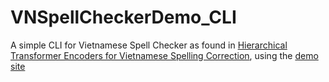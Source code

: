 # VNSpellCheckerDemo_CLI
A simple CLI for Vietnamese Spell Checker as found in [Hierarchical Transformer Encoders for
Vietnamese Spelling Correction](https://arxiv.org/pdf/2105.13578v1.pdf "arXiV"), using the [demo site](https://nlp.laban.vn/wiki/spelling_checker/)
